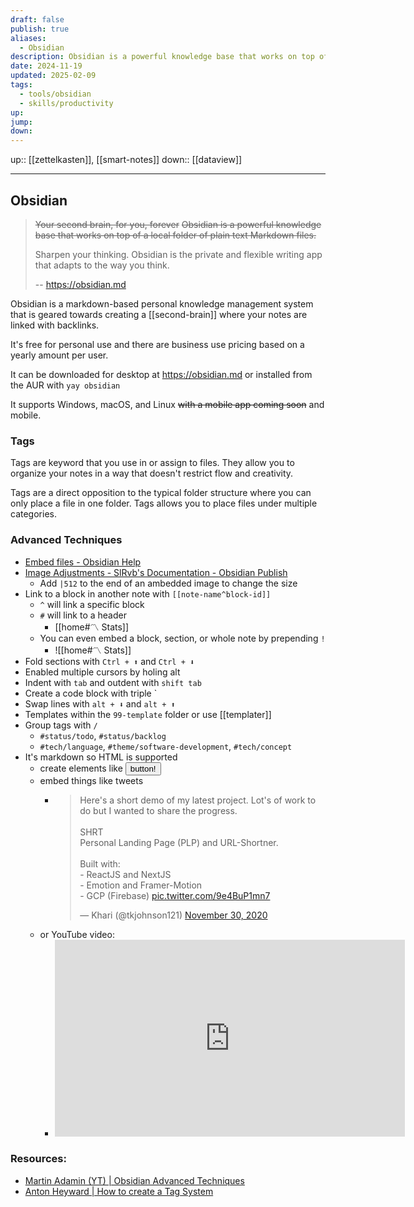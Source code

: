 ```yaml
---
draft: false
publish: true
aliases:
  - Obsidian
description: Obsidian is a powerful knowledge base that works on top of local Markdown files
date: 2024-11-19
updated: 2025-02-09
tags:
  - tools/obsidian
  - skills/productivity
up: 
jump: 
down: 
---
```


up:: [[zettelkasten]], [[smart-notes]]
down:: [[dataview]]

---

## Obsidian

> ~~Your second brain, for you, forever~~
> ~~Obsidian is a powerful knowledge base that works on top of a local folder of plain text Markdown files.~~
>
> Sharpen your thinking.
> Obsidian is the private and flexible writing app that adapts to the way you think.
>
> -- <https://obsidian.md>

Obsidian is a markdown-based personal knowledge management system that is geared towards creating a [[second-brain]] where your notes are linked with backlinks.

It's free for personal use and there are business use pricing based on a yearly amount per user.

It can be downloaded for desktop at <https://obsidian.md> or installed from the AUR with `yay obsidian`

It supports Windows, macOS, and Linux ~~with a mobile app coming soon~~ and mobile.

### Tags

Tags are keyword that you use in or assign to files. They allow you to organize your notes in a way that doesn't restrict flow and creativity.

Tags are a direct opposition to the typical folder structure where you can only place a file in one folder. Tags allows you to place files under multiple categories.

### Advanced Techniques

- [Embed files - Obsidian Help](https://help.obsidian.md/Linking+notes+and+files/Embed+files#Embed+an+image+in+a+note)
- [Image Adjustments - SlRvb's Documentation - Obsidian Publish](https://publish.obsidian.md/slrvb-docs/ITS+Theme/Image+Adjustments#Obsidian+Sizing)
	- Add `|512` to the end of an ambedded image to change the size
- Link to a block in another note with `[[note-name^block-id]]`
	- `^` will link a specific block
	- `#` will link to a header
		- [[home#〽️ Stats]]
	- You can even embed a block, section, or whole note by prepending `!`
		- ![[home#〽️ Stats]]
- Fold sections with `Ctrl + ⬆` and `Ctrl + ⬇`
- Enabled multiple cursors by holing alt
- Indent with `tab` and outdent with `shift tab`
- Create a code block with triple `
- Swap lines with `alt + ⬇` and `alt + ⬆`
- Templates within the `99-template` folder or use [[templater]]
- Group tags with `/`
	- `#status/todo`, `#status/backlog`
	- `#tech/language`, `#theme/software-development`, `#tech/concept`
- It's markdown so HTML is supported
	- create elements like <button>button!</button>
	- embed things like tweets
		- <blockquote class="twitter-tweet"><p lang="en" dir="ltr">Here&#39;s a short demo of my latest project. Lot&#39;s of work to do but I wanted to share the progress.<br><br>SHRT<br>Personal Landing Page (PLP) and URL-Shortner.<br><br>Built with:<br>- ReactJS and NextJS<br>- Emotion and Framer-Motion<br>- GCP (Firebase) <a href="https://t.co/9e4BuP1mn7">pic.twitter.com/9e4BuP1mn7</a></p>&mdash; Khari (@tkjohnson121) <a href="https://twitter.com/tkjohnson121/status/1333390020728811520?ref\_src=twsrc%5Etfw">November 30, 2020</a></blockquote>
	- or YouTube video:
		- <iframe width="560" height="315" src="https://www.youtube.com/embed/c6qfrRVUOO8?start=1800" title="YouTube video player" frameborder="0" allow="accelerometer; autoplay; clipboard-write; encrypted-media; gyroscope; picture-in-picture" allowfullscreen></iframe>

### Resources:

- [Martin Adamin (YT) | Obsidian Advanced Techniques](https://youtu.be/c6qfrRVUOO8?list=TLPQMDQwNjIwMjHBCu4OmoliIg)
- [Anton Heyward | How to create a Tag System](https://youtu.be/hBXVnG6gaYk)

